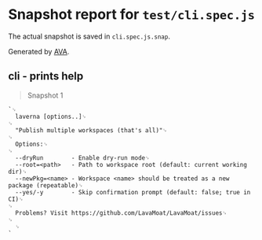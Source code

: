 # Snapshot report for `test/cli.spec.js`

The actual snapshot is saved in `cli.spec.js.snap`.

Generated by [AVA](https://avajs.dev).

## cli - prints help

> Snapshot 1

    `␊
      laverna [options..]␊
    ␊
      "Publish multiple workspaces (that's all)"␊
    ␊
      Options:␊
    ␊
      --dryRun        - Enable dry-run mode␊
      --root=<path>   - Path to workspace root (default: current working dir)␊
      --newPkg=<name> - Workspace <name> should be treated as a new package (repeatable)␊
      --yes/-y        - Skip confirmation prompt (default: false; true in CI)␊
    ␊
      Problems? Visit https://github.com/LavaMoat/LavaMoat/issues␊
    ␊
      ␊
    `

